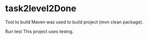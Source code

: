 # task2level2Done
Tool to build
Maven was used to build project (mvn clean package).

Run test
This project uses testng.
